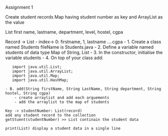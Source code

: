 Assignment 1

Create student records Map having student number as key and ArrayList as the value

List first name, lastname, department, level, hostel, cgpa

Record -> List - index-> 0: firstname, 1, lastname ....cgpa
    - 1. Create a class named Students fileName is Students.java
    - 2. Define a variable named students of data type Map of String, List
    - 3. In the constructor, initialise the variable students
    - 4. On top of your class add:
    
       import java.util.List;
       import java.util.ArrayList;
       import java.util.Map;
       import java.util.HashMap;
       
    - B. add(String firstName, String LastName, String department, String hostel, String cgpa)
        - create arraylist and add each arguements
        - add the arraylist to the map of students

    Key -> studentNumber: List(record)
    add any student record to the collection
    getStuent(studentNumber) >> List continain the student data
    
    print(List) display a student data in a single line
